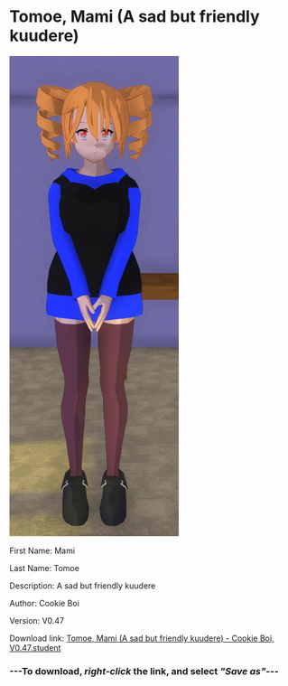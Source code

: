 # Tomoe, Mami (A sad but friendly kuudere)

<img src = "https://raw.githubusercontent.com/Arbiter1223/Daigaku-Gurashi-Custom-Students/master/Students/Files/Tomoe%2C%20Mami%20(A%20sad%20but%20friendly%20kuudere).png">

First Name: Mami

Last Name: Tomoe

Description: A sad but friendly kuudere

Author: Cookie Boi

Version: V0.47

Download link: <a href="https://raw.githubusercontent.com/Arbiter1223/Daigaku-Gurashi-Custom-Students/master/Students/Files/Tomoe%2C%20Mami%20(A%20sad%20but%20friendly%20kuudere)%20-%20Cookie%20Boi%2C%20V0.47.student">Tomoe, Mami (A sad but friendly kuudere) - Cookie Boi, V0.47.student</a>

### ---**To download, _right-click_ the link, and select _"Save as"_**---
